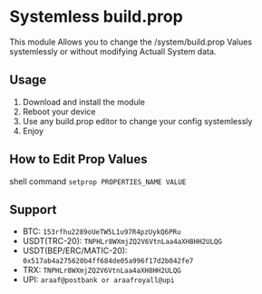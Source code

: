 # Systemless build.prop

This module Allows you to change the /system/build.prop Values systemlessly or without modifying Actuall System data.


## Usage

1. Download and install the module
2. Reboot your device
3. Use any build.prop editor to change your config systemlessly
4. Enjoy

## How to Edit Prop Values 


shell command 
```setprop PROPERTIES_NAME VALUE```


## Support

* BTC: `153rfhu2289oUeTW5L1u97R4pzUykQ6PRu`
* USDT(TRC-20): `TNPHLr8WXmjZQ2V6VtnLaa4aXH8HH2ULQG`
* USDT(BEP/ERC/MATIC-20): `0x517ab4a275620b4ff684de05a996f17d2b042fe7`
* TRX: `TNPHLr8WXmjZQ2V6VtnLaa4aXH8HH2ULQG`
* UPI: `araaf@postbank or araafroyall@upi`
